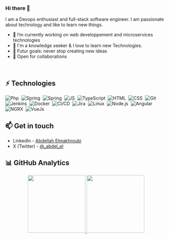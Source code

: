 ### Hi there 👋

I am a Devops enthusiast and full-stack software engineer. I am passionate about technology and like to learn new things.


- 🔭 I’m currently working on web developpement and microservices technologies
- 🌱 I'm a knowledge seeker & I love to learn new Technologies.
- 🦾 Futur goals: never stop creating new ideas
- 🤝 Open for collaborations

</br>


## ⚡ Technologies

![Php](https://img.shields.io/badge/PHP-000?&logo=PHP&style=flat-square)&nbsp;
![Spring](https://img.shields.io/badge/SpringBoot-000?logo=Spring&style=flat-square)&nbsp;
![Spring](https://img.shields.io/badge/quarkus-000?logo=Quarkus&style=flat-square)&nbsp;
![JS](https://img.shields.io/badge/JavaScript-000?logo=JavaScript&style=flat-square)&nbsp;
![TypeScript](https://img.shields.io/badge/TypeScript-000?&logo=TypeScript&logoColor=007ACC&style=flat-square)&nbsp;
![HTML](https://img.shields.io/badge/HTML-000?style=flat-square&logo=HTML5)&nbsp;
![CSS](https://img.shields.io/badge/CSS-000?style=flat-square&logo=CSS3&logoColor=1572B6)&nbsp;
![Git](https://img.shields.io/badge/Git-000?style=flat-square&logo=git)&nbsp;
![Jenkins](https://img.shields.io/badge/Jenkins-000?style=flat-square&logo=Jenkins)&nbsp;
![Docker](https://img.shields.io/badge/Docker-000?logo=Docker&style=flat-square)&nbsp;
![CI/CD](https://img.shields.io/badge/CI%2FCD-000?logo=CircleCI&style=flat-square)&nbsp;
![Jira](https://img.shields.io/badge/Jira-000?&logo=Jira-Software&logoColor=0052CC&style=flat-square)&nbsp;
![Linux](https://img.shields.io/badge/Linux-000?logo=Linux&logoColor=FCC624&style=flat-square)&nbsp;
![Node.js](https://img.shields.io/badge/Node.js-000?logo=node.js&style=flat-square)&nbsp;
![Angular](https://img.shields.io/badge/Angular-000?logo=Angular&logoColor=ff0000&style=flat-square)&nbsp;
![NGRX](https://img.shields.io/badge/NGRX-000?&logo=NGRX&style=flat-square)&nbsp;
![VueJs](https://img.shields.io/badge/Vue.js-000?style=flat-squar&logo=vue.js&logoColor=4FC08D)&nbsp;

## 📫 Get in touch
- LinkedIn - [Abdellah Elmakhroubi](http://linkedin.com/in/abdellah-elmakhroubi-ba938885)
- X (Twitter) - [@_abdel_el](https://x.com/_abdel_el)

## 📊 GitHub Analytics

<p align="center">
<a href="https://github.com/el-abdel">
  <img height="180em" src="https://github-readme-stats-eight-theta.vercel.app/api?username=el-abdel&show_icons=true&theme=algolia&include_all_commits=true&count_private=true"/>
  <img height="180em" src="https://github-readme-stats-eight-theta.vercel.app/api/top-langs/?username=el-abdel&layout=compact&langs_count=8&theme=algolia"/>
</a>
</p>

